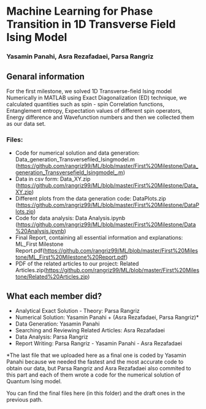 # Machine Learning for Phase Transition in 1D Transverse Field Ising Model

### Yasamin Panahi, Asra Rezafadaei, Parsa Rangriz

## Genaral information
For the first milestone, we solved 1D Transverse-field Ising model Numerically in MATLAB using Exact Diagonalization (ED) technique, we calculated quantities such as spin - spin Correlation functions, Entanglement entropy, Expectation values of different spin operators, Energy difference and Wavefunction numbers and then we collected them as our data set.

### Files:
 - Code for numerical solution and data generation: Data_generation_Transversefiled_Isingmodel.m  (https://github.com/rangriz99/ML/blob/master/First%20Milestone/Data_generation_Transversefield_Isingmodel_.m)
 - Data in csv form: Data_XY.zip (https://github.com/rangriz99/ML/blob/master/First%20Milestone/Data_XY.zip)
 - Different plots from the data generation code: DataPlots.zip (https://github.com/rangriz99/ML/blob/master/First%20Milestone/DataPlots.zip)
 - Code for data analysis: Data Analysis.ipynb (https://github.com/rangriz99/ML/blob/master/First%20Milestone/Data%20Analysis.ipynb)
 - Final Report, containing all essential information and explanations: ML_First Milestone Report.pdf(https://github.com/rangriz99/ML/blob/master/First%20Milestone/ML_First%20Milestone%20Report.pdf)
 - PDF of the related articles to our project: Related Articles.zip(https://github.com/rangriz99/ML/blob/master/First%20Milestone/Related%20Articles.zip)

## What each member did?

- Analytical Exact Solution - Theory: Parsa Rangriz
- Numerical Solution: Yasamin Panahi + (Asra Rezafadaei, Parsa Rangriz)*
- Data Generation: Yasamin Panahi
- Searching and Reviewing Related Articles: Asra Rezafadaei
- Data Analysis: Parsa Rangriz
- Report Writing: Parsa Rangriz - Yasamin Panahi - Asra Rezafadaei

*The last file that we uploaded here as a final one is coded by Yasamin Panahi because we needed the fastest and the most accurate code to obtain our data, but Parsa Rangriz and Asra Rezafadaei also commited to this part and each of them wrote a code for the numerical solution of Quantum Ising model.

You can find the final files here (in this folder) and the draft ones in the previous path.
